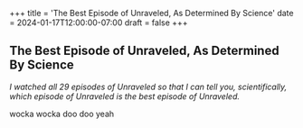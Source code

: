 +++
title = 'The Best Episode of Unraveled, As Determined By Science'
date = 2024-01-17T12:00:00-07:00
draft = false
+++

## The Best Episode of Unraveled, As Determined By Science

_I watched all 29 episodes of Unraveled so that I can tell you,
scientifically, which episode of Unraveled is the best episode of Unraveled._

wocka wocka doo doo yeah